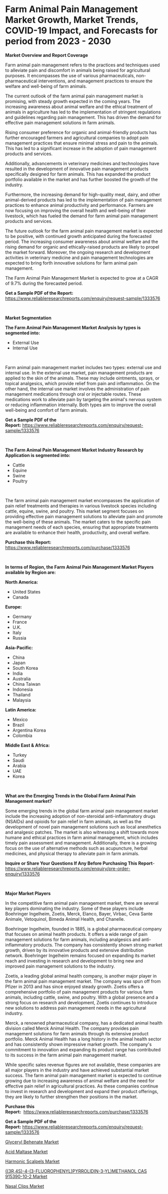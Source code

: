 <p><h1>Farm Animal Pain Management Market Growth, Market Trends, COVID-19 Impact, and Forecasts for period from 2023 - 2030</h1></p><p><strong>Market Overview and Report Coverage</strong></p>
<p><p>Farm animal pain management refers to the practices and techniques used to alleviate pain and discomfort in animals being raised for agricultural purposes. It encompasses the use of various pharmaceuticals, non-pharmaceutical interventions, and management practices to ensure the welfare and well-being of farm animals.</p><p>The current outlook of the farm animal pain management market is promising, with steady growth expected in the coming years. The increasing awareness about animal welfare and the ethical treatment of animals in agriculture has led to the implementation of stringent regulations and guidelines regarding pain management. This has driven the demand for effective pain management solutions in farm animals.</p><p>Rising consumer preference for organic and animal-friendly products has further encouraged farmers and agricultural companies to adopt pain management practices that ensure minimal stress and pain to the animals. This has led to a significant increase in the adoption of pain management products and services.</p><p>Additionally, advancements in veterinary medicines and technologies have resulted in the development of innovative pain management products specifically designed for farm animals. This has expanded the product portfolio available in the market and has further boosted the growth of the industry.</p><p>Furthermore, the increasing demand for high-quality meat, dairy, and other animal-derived products has led to the implementation of pain management practices to enhance animal productivity and performance. Farmers are now focusing on improving the overall health and well-being of their livestock, which has fueled the demand for farm animal pain management products and services.</p><p>The future outlook for the farm animal pain management market is expected to be positive, with continued growth anticipated during the forecasted period. The increasing consumer awareness about animal welfare and the rising demand for organic and ethically-raised products are likely to propel the market forward. Moreover, the ongoing research and development activities in veterinary medicine and pain management technologies are expected to bring forth innovative solutions for farm animal pain management.</p><p>The Farm Animal Pain Management Market is expected to grow at a CAGR of 9.7% during the forecasted period.</p></p>
<p><strong>Get a Sample PDF of the Report:</strong> <a href="https://www.reliableresearchreports.com/enquiry/request-sample/1333576">https://www.reliableresearchreports.com/enquiry/request-sample/1333576</a></p>
<p>&nbsp;</p>
<p><strong>Market Segmentation</strong></p>
<p><strong>The Farm Animal Pain Management Market Analysis by types is segmented into:</strong></p>
<p><ul><li>External Use</li><li>Internal Use</li></ul></p>
<p>&nbsp;</p>
<p><p>Farm animal pain management market includes two types: external use and internal use. In the external use market, pain management products are applied to the skin of the animals. These may include ointments, sprays, or topical analgesics, which provide relief from pain and inflammation. On the other hand, the internal use market involves the administration of pain management medications through oral or injectable routes. These medications work to alleviate pain by targeting the animal's nervous system or reducing inflammation internally. Both types aim to improve the overall well-being and comfort of farm animals.</p></p>
<p><strong>Get a Sample PDF of the Report:</strong>&nbsp;<a href="https://www.reliableresearchreports.com/enquiry/request-sample/1333576">https://www.reliableresearchreports.com/enquiry/request-sample/1333576</a></p>
<p>&nbsp;</p>
<p><strong>The Farm Animal Pain Management Market Industry Research by Application is segmented into:</strong></p>
<p><ul><li>Cattle</li><li>Equine</li><li>Swine</li><li>Poultry</li></ul></p>
<p>&nbsp;</p>
<p><p>The farm animal pain management market encompasses the application of pain relief treatments and therapies in various livestock species including cattle, equine, swine, and poultry. This market segment focuses on providing effective pain management solutions to alleviate pain and promote the well-being of these animals. The market caters to the specific pain management needs of each species, ensuring that appropriate treatments are available to enhance their health, productivity, and overall welfare.</p></p>
<p><strong>Purchase this Report:</strong>&nbsp; <a href="https://www.reliableresearchreports.com/purchase/1333576">https://www.reliableresearchreports.com/purchase/1333576</a></p>
<p>&nbsp;</p>
<p><strong>In terms of Region, the Farm Animal Pain Management Market Players available by Region are:</strong></p>
<p>
    <p> <strong> North America: </strong>
        <ul>
            <li>United States</li>
            <li>Canada</li>
        </ul>
        </p> 
    <p> <strong> Europe: </strong>
        <ul>
            <li>Germany</li>
            <li>France</li>
            <li>U.K.</li>
            <li>Italy</li>
            <li>Russia</li>
        </ul>
        </p> 
    <p> <strong> Asia-Pacific: </strong>
        <ul>
            <li>China</li>
            <li>Japan</li>
            <li>South Korea</li>
            <li>India</li>
            <li>Australia</li>
            <li>China Taiwan</li>
            <li>Indonesia</li>
            <li>Thailand</li>
            <li>Malaysia</li>
        </ul>
        </p> 
    <p> <strong> Latin America: </strong>
        <ul>
            <li>Mexico</li>
            <li>Brazil</li>
            <li>Argentina Korea</li>
            <li>Colombia</li>
        </ul>
        </p> 
    <p> <strong> Middle East & Africa: </strong>
        <ul>
            <li>Turkey</li>
            <li>Saudi</li>
            <li>Arabia</li>
            <li>UAE</li>
            <li>Korea</li>
        </ul>
    </p>
    </p>
<p>&nbsp;</p>
<p><strong>What are the Emerging Trends in the Global Farm Animal Pain Management market?</strong></p>
<p><p>Some emerging trends in the global farm animal pain management market include the increasing adoption of non-steroidal anti-inflammatory drugs (NSAIDs) and opioids for pain relief in farm animals, as well as the development of novel pain management solutions such as local anesthetics and analgesic patches. The market is also witnessing a shift towards more humane and ethical practices in farm animal management, which includes timely pain assessment and management. Additionally, there is a growing focus on the use of alternative methods such as acupuncture, herbal medicines, and physical therapy to alleviate pain in farm animals.</p></p>
<p><strong>Inquire or Share Your Questions If Any Before Purchasing This Report</strong>- <a href="https://www.reliableresearchreports.com/enquiry/pre-order-enquiry/1333576">https://www.reliableresearchreports.com/enquiry/pre-order-enquiry/1333576</a></p>
<p>&nbsp;</p>
<p><strong>Major Market Players</strong></p>
<p><p>In the competitive farm animal pain management market, there are several key players dominating the industry. Some of these players include Boehringer Ingelheim, Zoetis, Merck, Elanco, Bayer, Virbac, Ceva Sante Animale, Vetoquinol, Bimeda Animal Health, and Chanelle. </p><p>Boehringer Ingelheim, founded in 1885, is a global pharmaceutical company that focuses on animal health products. It offers a wide range of pain management solutions for farm animals, including analgesics and anti-inflammatory products. The company has consistently shown strong market growth, driven by its innovative products and extensive distribution network. Boehringer Ingelheim remains focused on expanding its market reach and investing in research and development to bring new and improved pain management solutions to the industry. </p><p>Zoetis, a leading global animal health company, is another major player in the farm animal pain management market. The company was spun off from Pfizer in 2013 and has since enjoyed steady growth. Zoetis offers a comprehensive portfolio of pain management products for various farm animals, including cattle, swine, and poultry. With a global presence and a strong focus on research and development, Zoetis continues to introduce new solutions to address pain management needs in the agricultural industry.</p><p>Merck, a renowned pharmaceutical company, has a dedicated animal health division called Merck Animal Health. The company provides pain management solutions for farm animals through its extensive product portfolio. Merck Animal Health has a long history in the animal health sector and has consistently shown impressive market growth. The company's commitment to innovation and expanding its product range has contributed to its success in the farm animal pain management market.</p><p>While specific sales revenue figures are not available, these companies are all major players in the industry and have achieved substantial market success. The farm animal pain management market is expected to continue growing due to increasing awareness of animal welfare and the need for effective pain relief in agricultural practices. As these companies continue to invest in research and development and expand their product offerings, they are likely to further strengthen their positions in the market.</p></p>
<p><strong>Purchase this Report:</strong>&nbsp;&nbsp;<a href="https://www.reliableresearchreports.com/purchase/1333576">https://www.reliableresearchreports.com/purchase/1333576</a></p>
<p></p>
<p><strong>Get a Sample PDF of the Report:</strong>&nbsp;<a href="https://www.reliableresearchreports.com/enquiry/request-sample/1333576">https://www.reliableresearchreports.com/enquiry/request-sample/1333576</a></p>
<p><p><a href="https://www.linkedin.com/pulse/glyceryl-behenate-market-research-report-unlocks/">Glyceryl Behenate Market</a></p><p><a href="https://medium.com/@loretadervishi2013/acid-maltase-market-size-growth-forecast-2023-2030-87f7c33b6a5d">Acid Maltase Market</a></p><p><a href="https://www.linkedin.com/pulse/harmonic-scalpels-market-size-share-amp-trends-analysis/">Harmonic Scalpels Market</a></p><p><a href="https://www.linkedin.com/pulse/3r4s-4-3-fluorophenylpyrrolidin-3-ylmethanol-cas-915390-10-2/">((3R,4S)-4-(3-FLUOROPHENYL)PYRROLIDIN-3-YL)METHANOL CAS 915390-10-2 Market</a></p><p><a href="https://medium.com/@royalhoeger626/nasal-clips-market-size-cagr-trends-2024-2030-ec873639e57f">Nasal Clips Market</a></p></p>